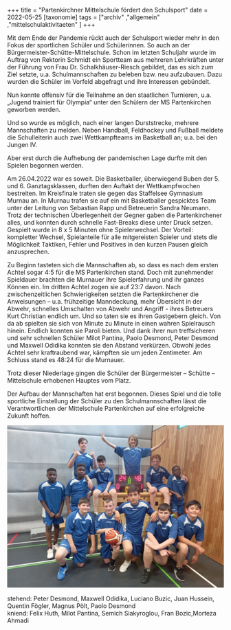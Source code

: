 +++
title = "Partenkirchner Mittelschule fördert den Schulsport"
date = 2022-05-25
[taxonomie]
tags = ["archiv" ,"allgemein" ,"mittelschulaktivitaeten" ]
+++

Mit dem Ende der Pandemie rückt auch der Schulsport wieder mehr in den Fokus der sportlichen Schüler und Schülerinnen. So auch an der Bürgermeister-Schütte-Mittelschule. Schon im letzten Schuljahr wurde im Auftrag von Rektorin Schmidt ein Sportteam aus mehreren Lehrkräften unter der Führung von Frau Dr. Schalkhäuser-Riesch gebildet, das es sich zum Ziel setzte, u.a. Schulmannschaften zu beleben bzw. neu aufzubauen. Dazu wurden die Schüler im Vorfeld abgefragt und ihre Interessen gebündelt.

Nun konnte offensiv für die Teilnahme an den staatlichen Turnieren, u.a. „Jugend trainiert für Olympia“ unter den Schülern der MS Partenkirchen geworben werden.

Und so wurde es möglich, nach einer langen Durststrecke, mehrere Mannschaften zu melden. Neben Handball, Feldhockey und Fußball meldete die Schulleiterin auch zwei Wettkampfteams im Basketball an; u.a. bei den Jungen IV.

Aber erst durch die Aufhebung der pandemischen Lage durfte mit den Spielen begonnen werden.

Am 26.04.2022 war es soweit. Die Basketballer, überwiegend Buben der 5. und 6. Ganztagsklassen, durften den Auftakt der Wettkampfwochen bestreiten. Im Kreisfinale traten sie gegen das Staffelsee Gymnasium Murnau an. In Murnau trafen sie auf ein mit Basketballer gespicktes Team unter der Leitung von Sebastian Rapp und Betreuerin Sandra Neumann. Trotz der technischen Überlegenheit der Gegner gaben die Partenkirchener alles, und konnten durch schnelle Fast-Breaks diese unter Druck setzen. Gespielt wurde in 8 x 5 Minuten ohne Spielerwechsel. Der Vorteil: kompletter Wechsel, Spielanteile für alle mitgereisten Spieler und stets die Möglichkeit Taktiken, Fehler und Positives in den kurzen Pausen gleich anzusprechen.

Zu Beginn tasteten sich die Mannschaften ab, so dass es nach dem ersten Achtel sogar 4:5 für die MS Partenkirchen stand. Doch mit zunehmender Spieldauer brachten die Murnauer ihre Spielerfahrung und ihr ganzes Können ein. Im dritten Achtel zogen sie auf 23:7 davon. Nach zwischenzeitlichen Schwierigkeiten setzten die Partenkirchener die Anweisungen – u.a. frühzeitige Manndeckung, mehr Übersicht in der Abwehr, schnelles Umschalten von Abwehr und Angriff - ihres Betreuers Kurt Christian endlich um. Und so taten sie es ihren Gastgebern gleich. Von da ab spielten sie sich von Minute zu Minute in einen wahren Spielrausch hinein. Endlich konnten sie Paroli bieten. Und dank ihrer nun treffsicheren und sehr schnellen Schüler Milot Pantina, Paolo Desmond, Peter Desmond und Maxwell Odidika konnten sie den Abstand verkürzen. Obwohl jedes Achtel sehr kraftraubend war, kämpften sie um jeden Zentimeter. Am Schluss stand es 48:24 für die Murnauer.

Trotz dieser Niederlage gingen die Schüler der Bürgermeister – Schütte – Mittelschule erhobenen Hauptes vom Platz.

Der Aufbau der Mannschaften hat erst begonnen. Dieses Spiel und die tolle sportliche Einstellung der Schüler zu den Schulmannschaften lässt die Verantwortlichen der Mittelschule Partenkirchen auf eine erfolgreiche Zukunft hoffen.

![](images/2122-KE-BB-J-IV-1024x768.jpg)

stehend: Peter Desmond, Maxwell Odidika, Luciano Buzic, Juan Hussein, Quentin Fögler, Magnus Pölt, Paolo Desmond  
kniend: Felix Huth, Milot Pantina, Semich Siakyroglou, Fran Bozic,Morteza Ahmadi
